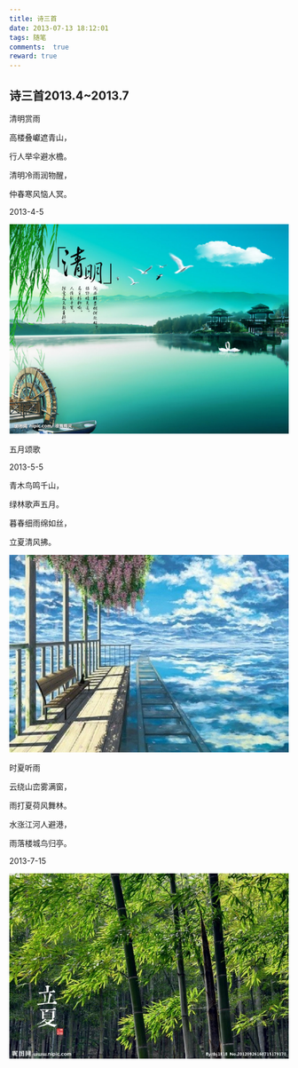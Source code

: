 ```yaml
---
title: 诗三首
date: 2013-07-13 18:12:01
tags: 随笔
comments:  true
reward: true
---
```


## 诗三首2013.4~2013.7

<!-- more -->
<div id="aplayer"></div>
<script>var musicUrl="https://music.163.com/song/media/outer/url?id=506650377.mp3"</script>

清明赏雨

高楼叠巘遮青山，

行人举伞避水檐。

清明冷雨润物醒，

仲春寒风恼人冥。

2013-4-5

![p1](/assets/img/7e3c1488103411.jpg)

五月颂歌

2013-5-5

青木鸟鸣千山，

绿林歌声五月。

暮春细雨绵如丝，

立夏清风拂。

![p2](/assets/img/b7b51488103444.jpg)

时夏听雨

云绕山峦雾满窗，

雨打夏荷风舞林。

水涨江河人避港，

雨落楼城鸟归亭。

2013-7-15

![p3](/assets/img/60901488103469.jpg)
